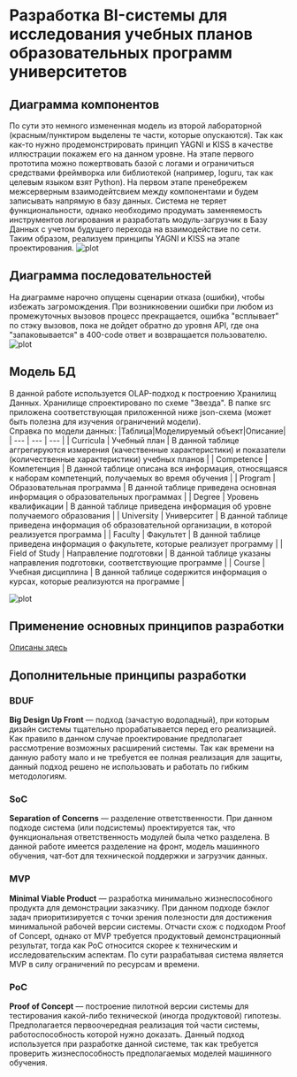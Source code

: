 # Разработка BI-системы для исследования учебных планов образовательных программ университетов
## Диаграмма компонентов
По сути это немного измененная модель из второй лабораторной (красным/пунктиром выделены те части, которые опускаются). Так как как-то нужно продемонстрировать принцип YAGNI и KISS в качестве иллюстрации покажем его на данном уровне. На этапе первого прототипа можно пожертвовать базой с логами и ограничиться средствами фреймворка или библиотекой (например, loguru, так как целевым языком взят Python). На первом этапе пренебрежем межсерверным взаимодейтсвием между компонентами и будем записывать напрямую в базу данных. Система не теряет функциональности, однако необходимо продумать заменяемость инструментов логирования и разработать модуль-загрузчик в Базу Данных с учетом будущего перехода на взаимодействие по сети.<br/>
Таким образом, реализуем принципы YAGNI и KISS на этапе проектирования.
![plot](https://github.com/yunas-x/Diploma/blob/Lab-Work-3/Lab%20Work%20%E2%84%963/docs/SSAD%203.png)

## Диаграмма последовательностей
На диаграмме нарочно опущены сценарии отказа (ошибки), чтобы избежать загромождения. При возникновении ошибки при любом из промежуточных вызовов процесс прекращается, ошибка "всплывает" по стэку вызовов, пока не дойдет обратно до уровня API, где она "запаковывается" в 400-code ответ и возвращается пользователю. 
![plot](https://github.com/yunas-x/Diploma/blob/Lab-Work-3/Lab%20Work%20%E2%84%963/docs/SSAD%203-1.png)

## Модель БД
В данной работе используется OLAP-подход к построению Хранилищ Данных. Хранилище спроектировано по схеме "Звезда". В папке src приложена соответствующая приложенной ниже json-схема (может быть полезна для изучения ограничений модели).<br/>
Справка по модели данных:
|Таблица|Моделируемый объект|Описание|
| --- | --- | --- |
| Curricula | Учебный план | В данной таблице аггрегируются измерения (качественные характеристики) и показатели (количественные характеристики) учебных планов |
| Competence | Компетенция | В данной таблице описана вся информация, относящаяся к наборам компетенций, получаемых во время обучения |
| Program | Образовательная программа | В данной таблице приведена основная информация о образовательных программах |
| Degree | Уровень квалификации | В данной таблице приведена информация об уровне получаемого образования |
| University | Университет | В данной таблице приведена информация об образовательной организации, в которой реализуется программа |
| Faculty | Факультет | В данной таблице приведена информация о факультете, которые реализует программу |
| Field of Study | Направление подготовки | В данной таблице указаны направления подготовки, соответствующие программе |
| Course | Учебная дисциплина | В данной таблице содержится информация о курсах, которые реализуются на программе |

![plot](https://github.com/yunas-x/Diploma/blob/Lab-Work-3/Lab%20Work%20%E2%84%963/docs/DW.png)

## Применение основных принципов разработки
[Описаны здесь](../src/readme.md)

## Дополнительные принципы разработки
### BDUF
<b>Big Design Up Front</b> — подход (зачастую водопадный), при которым дизайн системы тщательно прорабатывается перед его реализацией. Как правило в данном случае проектирование предполагает рассмотрение возможных расширений системы. Так как времени на данную работу мало и не требуется ее полная реализация для защиты, данный подход решено не использовать и работать по гибким методологиям.
### SoC
<b>Separation of Concerns</b> — разделение ответственности. При данном подходе система (или подсистемы) проектируется так, что функциональная ответственность модулей была четко разделена. В данной работе имеется разделение на фронт, модель машинного обучения, чат-бот для технической поддержки и загрузчик данных.
### MVP
<b>Minimal Viable Product</b> — разработка минимально жизнеспособного продукта для демонстрации заказчику. При данном подходе бэклог задач приоритизируется с точки зрения полезности для достижения минимальной рабочей версии системы. Отчасти схож с подходом Proof of Concept, однако от MVP требуется продуктовый демонстрационный результат, тогда как PoC относится скорее к техническим и исследовательским аспектам. По сути разрабатывая система является MVP в силу ограничений по ресурсам и времени.
### PoC
<b>Proof of Concept</b> — построение пилотной версии системы для тестирования какой-либо технической (иногда продуктовой) гипотезы. Предполагается первоочередная реализация той части системы, работоспособность которой нужно доказать. Данный подход используется при разработке данной системе, так как требуется проверить жизнеспособность предполагаемых моделей машинного обучения.

